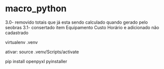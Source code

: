 # macro_python
3.0- removido totais que já esta sendo calculado quando gerado pelo seobras
3.1- consertado item Equipamento Custo Horário e adicionado não cadastrado

virtualenv .venv

ativar:
source .venv/Scripts/activate

pip install openpyxl pyinstaller